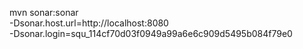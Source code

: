 mvn sonar:sonar \
    -Dsonar.host.url=http://localhost:8080 \
    -Dsonar.login=squ_114cf70d03f0949a99a6e6c909d5495b084f79e0

